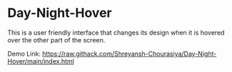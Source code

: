 # Day-Night-Hover
This is a user friendly interface that changes its design when it is hovered over the other part of the screen.

Demo Link: https://raw.githack.com/Shreyansh-Chourasiya/Day-Night-Hover/main/index.html
